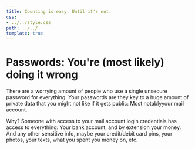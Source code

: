 ```yaml
---                                                                                  
title: Counting is easy. Until it's not.
css:
- ../../style.css
path: ../../
template: true
---    
```



# Passwords: You're (most likely) doing it wrong

There are a worrying amount of people who use a single unsecure password for everything.
Your passwords are they key to a huge amount of private data that you might not like if it gets public: Most notablyyour mail account. 

Why? Someone with access to your mail account login credentials has access to everything: Your bank account, and by extension your money. And any other sensitive info, maybe your credit/debit card pins, your photos, your texts, what you spent you money on, etc.
